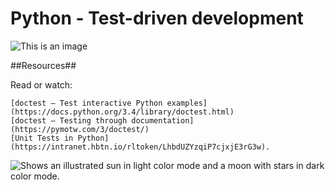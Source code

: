 # Python - Test-driven development #

![This is an image](https://s3.amazonaws.com/intranet-projects-files/holbertonschool-higher-level_programming+/246/giphy-4.gif)

##Resources##

Read or watch:

    [doctest — Test interactive Python examples](https://docs.python.org/3.4/library/doctest.html)
    [doctest – Testing through documentation](https://pymotw.com/3/doctest/)
    [Unit Tests in Python](https://intranet.hbtn.io/rltoken/LhbdUZYzqiP7cjxjE3rG3w).

<picture>
  <source media="(prefers-color-scheme: dark)" srcset="https://user-images.githubusercontent.com/25423296/163456776-7f95b81a-f1ed-45f7-b7ab-8fa810d529fa.png">
  <source media="(prefers-color-scheme: light)" srcset="https://user-images.githubusercontent.com/25423296/163456779-a8556205-d0a5-45e2-ac17-42d089e3c3f8.png">
  <img alt="Shows an illustrated sun in light color mode and a moon with stars in dark color mode." src="https://user-images.githubusercontent.com/25423296/163456779-a8556205-d0a5-45e2-ac17-42d089e3c3f8.png">
</picture>

